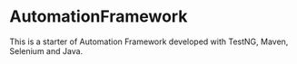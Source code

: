 # AutomationFramework
This is a starter of Automation Framework developed with TestNG, Maven, Selenium and Java.
